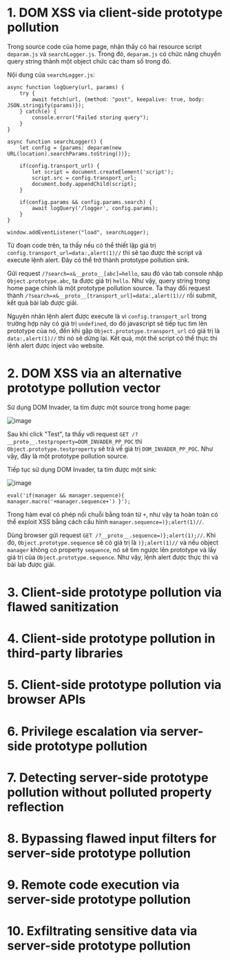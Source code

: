 # 1. DOM XSS via client-side prototype pollution
Trong source code của home page, nhận thấy có hai resource script `deparam.js` và `searchLogger.js`. Trong đó, `deparam.js` có chức năng chuyển query string thành một object chức các tham số trong đó.

Nội dung của `searchLogger.js`:
```
async function logQuery(url, params) {
    try {
        await fetch(url, {method: "post", keepalive: true, body: JSON.stringify(params)});
    } catch(e) {
        console.error("Failed storing query");
    }
}

async function searchLogger() {
    let config = {params: deparam(new URL(location).searchParams.toString())};

    if(config.transport_url) {
        let script = document.createElement('script');
        script.src = config.transport_url;
        document.body.appendChild(script);
    }

    if(config.params && config.params.search) {
        await logQuery('/logger', config.params);
    }
}

window.addEventListener("load", searchLogger);
```
Từ đoạn code trên, ta thấy nếu có thể thiết lập giá trị `config.transport_url=data:,alert(1)//` thì sẽ tạo được thẻ script và execute lệnh alert. Đây có thể trở thành prototype pollution sink.

Gửi request `/?search=x&__proto__[abc]=hello`, sau đó vào tab console nhập `Object.prototype.abc`, ta được giá trị `hello`. Như vậy, query string trong home page chính là một prototype pollution source. Ta thay đổi request thành `/?search=x&__proto__[transport_url]=data:,alert(1)//` rồi submit, kết quả bài lab được giải.

Nguyên nhân lệnh alert được execute là vì `config.transport_url` trong trường hợp này có giá trị `undefined`, do đó javascript sẽ tiếp tục tìm lên prototype của nó, đến khi gặp `Object.prototype.transport_url` có giá trị là `data:,alert(1)//` thì nó sẽ dừng lại. Kết quả, một thẻ script có thể thực thi lệnh alert được inject vào website.

# 2. DOM XSS via an alternative prototype pollution vector
Sử dụng DOM Invader, ta tìm được một source trong home page:

![image](https://user-images.githubusercontent.com/103978452/228148651-65df9309-3148-48a3-be19-5018cab74ac5.png)

Sau khi click "Test", ta thấy với request `GET /?__proto__.testproperty=DOM_INVADER_PP_POC` thì `Object.prototype.testproperty` sẽ trả về giá trị `DOM_INVADER_PP_POC`. Như vậy, đây là một prototype pollution source.

Tiếp tục sử dụng DOM Invader, ta tìm được một sink:

![image](https://user-images.githubusercontent.com/103978452/228149105-bbd2dbbf-0bfb-46b9-b2e9-7af34c790bfb.png)

```
eval('if(manager && manager.sequence){ manager.macro('+manager.sequence+') }');
```
Trong hàm eval có phép nối chuỗi bằng toán từ `+`, như vậy ta hoàn toàn có thể exploit XSS bằng cách cấu hình `manager.sequence=)};alert(1)//`. 

Dùng browser gửi request `GET /?__proto__.sequence=)};alert(1);//`. Khi đó, `Object.prototype.sequence` sẽ có giá trị là `)};alert(1)//` và nếu object `manager` không có property `sequence`, nó sẽ tìm ngược lên prototype và lấy giá trị của `Object.prototype.sequence`. Như vậy, lệnh alert được thực thi và bài lab được giải.

# 3. Client-side prototype pollution via flawed sanitization

# 4. Client-side prototype pollution in third-party libraries

# 5. Client-side prototype pollution via browser APIs

# 6. Privilege escalation via server-side prototype pollution

# 7. Detecting server-side prototype pollution without polluted property reflection

# 8. Bypassing flawed input filters for server-side prototype pollution

# 9. Remote code execution via server-side prototype pollution

# 10. Exfiltrating sensitive data via server-side prototype pollution

